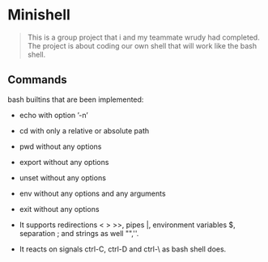 # Minishell
> This is a group project that i and my teammate wrudy had completed. The project is about coding our own shell that will work like the bash shell.

## Commands
bash builtins that are been implemented:

  * echo with option ’-n’
  * cd with only a relative or absolute path
  * pwd without any options
  * export without any options
  * unset without any options
  * env without any options and any arguments
  * exit without any options
  
* It supports redirections < > >>, pipes |, environment variables $, separation ; and strings as well "",''.
* It reacts on signals ctrl-C, ctrl-D and ctrl-\ as bash shell does.
